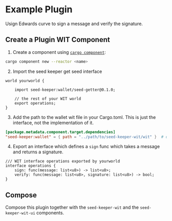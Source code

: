 # Example Plugin

Usign Edwards curve to sign a message and verify the signature.

## Create a Plugin WIT Component

1. Create a component using [`cargo component`](https://github.com/bytecodealliance/cargo-component):

```bash
cargo component new --reactor <name>
```

2. Import the seed keeper get seed interface

```wit
world yourworld {

    import seed-keeper:wallet/seed-getter@0.1.0;

    // the rest of your WIT world
    export operations;
}
```

3. Add the path to the wallet wit file in your Cargo.toml. This is just the interface, not the implementation of it.

```toml
[package.metadata.component.target.dependencies]
"seed-keeper:wallet" = { path = "../path/to/seed-keeper-wit/wit" }  # directory containing the WIT package
```

4. Export an interface which defines a `sign` func which takes a message and returns a signature.

```wit
/// WIT interface operations exported by yourworld 
interface operations {
    sign: func(message: list<u8>) -> list<u8>;
    verify: func(message: list<u8>, signature: list<u8>) -> bool;
}
```

## Compose

Compose this plugin together with the `seed-keeper-wit` and the `seed-keeper-wit-ui` components.
